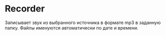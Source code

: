 Recorder
========

Записывает звук из выбранного источника в формате mp3 в заданную папку.
Файлы именуются автоматически по дате и времени.
